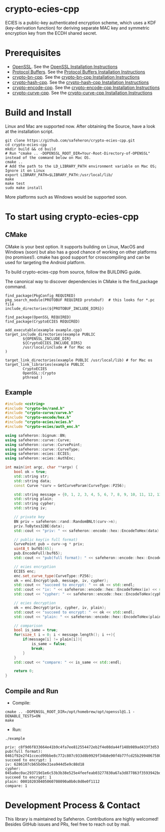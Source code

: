 # crypto-ecies-cpp
ECIES is a public-key authenticated encryption scheme, which uses a KDF (key-derivation function) for deriving separate MAC key and symmetric encryption key from the ECDH shared secret. 

# Prerequisites

- [OpenSSL](https://github.com/openssl/openssl#documentation). See the [OpenSSL Installation Instructions](./OpenSSL-Installation.md)
- [Protocol Buffers](https://github.com/protocolbuffers/protobuf.git). See the [Protocol Buffers Installation Instructions](./Protocol-Buffers-Installation.md)
- [crypto-bn-cpp](https://github.com/safeheron/crypto-bn-cpp.git). See the [crypto-bn-cpp Installation Instructions](https://github.com/safeheron/crypto-bn-cpp/blob/main/README.md#build-and-install)
- [crypto-hash-cpp](https://github.com/safeheron/crypto-hash-cpp.git). See the [crypto-hash-cpp Installation Instructions](https://github.com/safeheron/crypto-hash-cpp/blob/main/README.md#build-and-install)
- [crypto-encode-cpp](https://github.com/safeheron/crypto-encode-cpp.git). See the [crypto-encode-cpp Installation Instructions](https://github.com/safeheron/crypto-encode-cpp/blob/main/README.md#build-and-install)
- [crypto-curve-cpp](https://github.com/safeheron/crypto-curve-cpp.git). See the [crypto-curve-cpp Installation Instructions](https://github.com/safeheron/crypto-curve-cpp/blob/main/README.md#build-and-install)

# Build and Install

Linux and Mac are supported now.  After obtaining the Source, have a look at the installation script.

```shell
git clone https://github.com/safeheron/crypto-ecies-cpp.git
cd crypto-ecies-cpp
mkdir build && cd build
# Run "cmake .. -DOPENSSL_ROOT_DIR=Your-Root-Directory-of-OPENSSL" instead of the command below on Mac OS.
cmake ..
# Add the path to the LD_LIBRARY_PATH environment variable on Mac OS; Ignore it on Linux
export LIBRARY_PATH=$LIBRARY_PATH:/usr/local/lib/
make
make test
sudo make install
```

More platforms such as Windows would be supported soon.


# To start using crypto-ecies-cpp

## CMake

CMake is your best option. It supports building on Linux, MacOS and Windows (soon) but also has a good chance of working on other platforms (no promises!). cmake has good support for crosscompiling and can be used for targeting the Android platform.

To build crypto-ecies-cpp from source, follow the BUILDING guide.

The canonical way to discover dependencies in CMake is the find_package command.

```shell
find_package(PkgConfig REQUIRED)
pkg_search_module(PROTOBUF REQUIRED protobuf)  # this looks for *.pc file
include_directories(${PROTOBUF_INCLUDE_DIRS})

find_package(OpenSSL REQUIRED)
find_package(CryptoECIES REQUIRED)

add_executable(example example.cpp)
target_include_directories(example PUBLIC
        ${OPENSSL_INCLUDE_DIR}
        ${CryptoECIES_INCLUDE_DIRS}
        /usr/local/include # for Mac os
)

target_link_directories(example PUBLIC /usr/local/lib) # for Mac os
target_link_libraries(example PUBLIC
        CryptoECIES
        OpenSSL::Crypto
        pthread )
```

## Example

```c++
#include <cstring>
#include "crypto-bn/rand.h"
#include "crypto-curve/curve.h"
#include "crypto-encode/hex.h"
#include "crypto-ecies/ecies.h"
#include "crypto-ecies/auth_enc.h"

using safeheron::bignum::BN;
using safeheron::curve::Curve;
using safeheron::curve::CurvePoint;
using safeheron::curve::CurveType;
using safeheron::ecies::ECIES;
using safeheron::ecies::AuthEnc;

int main(int argc, char **argv) {
    bool ok = true;
    std::string str;
    std::string data;
    const Curve *curv = GetCurveParam(CurveType::P256);

    std::string message = {0, 1, 2, 3, 4, 5, 6, 7, 8, 9, 10, 11, 12, 13, 14, 15, 17, 18};
    std::string plain;
    std::string cypher;
    std::string iv;

    // private key
    BN priv = safeheron::rand::RandomBNLt(curv->n);
    priv.ToBytes32BE(data);
    std::cout << "priv: " << safeheron::encode::hex::EncodeToHex(data) << std::endl;

    // public key(in full format)
    CurvePoint pub = curv->g * priv;
    uint8_t buf65[65];
    pub.EncodeFull(buf65);
    std::cout << "pub(full format): " << safeheron::encode::hex::EncodeToHex(buf65, 65) << std::endl;

    // ecies encryption
    ECIES enc;
    enc.set_curve_type(CurveType::P256);
    ok = enc.Encrypt(pub, message, iv, cypher);
    std::cout << "succeed to encrypt: " << ok << std::endl;
    std::cout << "iv: " << safeheron::encode::hex::EncodeToHex(iv) << std::endl;
    std::cout << "cypher: " << safeheron::encode::hex::EncodeToHex(cypher) << std::endl;

    // ecies decryption
    ok = enc.Decrypt(priv, cypher, iv, plain);
    std::cout << "succeed to encrypt: " << ok << std::endl;
    std::cout << "plain: " << safeheron::encode::hex::EncodeToHex(plain) << std::endl;

    // comparison
    bool is_same = true;
    for(size_t i = 0; i < message.length(); i ++){
        if(message[i] != plain[i]){
            is_same = false;
            break;
        }
    }
    std::cout << "compare: " << is_same << std::endl;

    return 0;
}
```

## Compile and Run

- Compile:
 
```shell
cmake .. -DOPENSSL_ROOT_DIR=/opt/homebrew/opt/openssl@1.1 -DENABLE_TESTS=ON
make                                                                       
```

- Run:

```shell
./example           

priv: c8f9d6f833664e41b9c4fa7ee812554472eb2f4e08da44f148b989ad433f3d53
pub(full format): 0461f92e2f41ccecd99bbe8c772c807c933d8b9929f34b8e90f4b77fcd25b2994067580b47a1ce50a5af2a5dd43cccf2cf97a8344639cc0c736802cb4f76dd2c8e
succeed to encrypt: 1
iv: 6286107cb65bd0e31ea944d5e9c88d18
cypher: 045a8ec0ac293719d1e6c53b3b38e525e4feefeab03277830a67a3d877863f3593942bdd8174701b7fd570be4bf61a08bc0ae2a3715d0db86e8efc007b2b35f991f122c014b7b5d845dfd518a2215e0ee8afe5e7b34176ebdf19a79607e8794a8b22b0d2f2a4b81ea5b0b6b77fce6d57d327ff39df211790ee50e6b33ab6690a956d539739ab3ada9976ac025feaa9d27ce498e8c0f01edc80200024e1a60d463f
succeed to encrypt: 1
plain: 000102030405060708090a0b0c0d0e0f1112
compare: 1
```

# Development Process & Contact
This library is maintained by Safeheron. Contributions are highly welcomed! Besides GitHub issues and PRs, feel free to reach out by mail.
